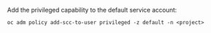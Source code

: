 Add the privileged capability to the  default service account:

```
oc adm policy add-scc-to-user privileged -z default -n <project>
```
